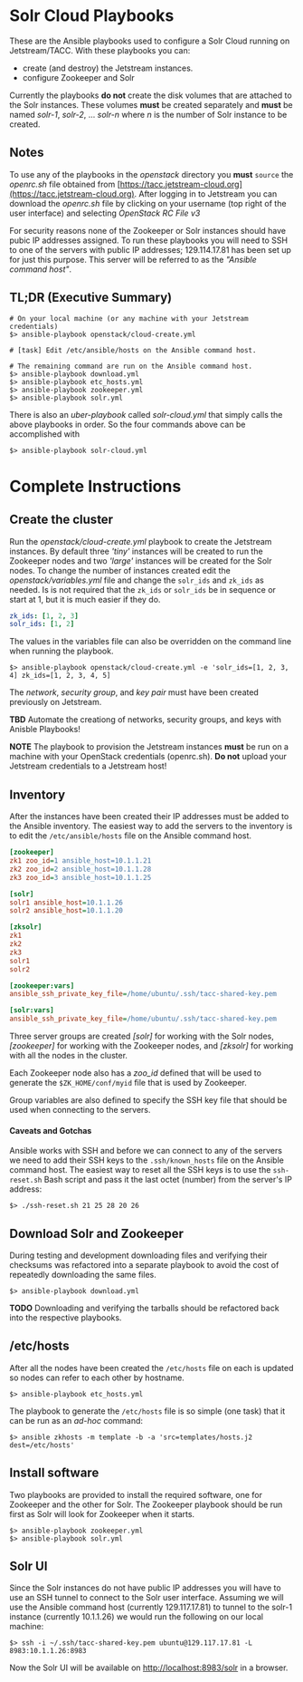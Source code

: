 # Solr Cloud Playbooks

These are the Ansible playbooks used to configure a Solr Cloud running on Jetstream/TACC. With these playbooks you can:

- create (and destroy) the Jetstream instances.
- configure Zookeeper and Solr

Currently the playbooks **do not** create the disk volumes that are attached to the Solr instances.  These volumes **must** be created separately and **must** be named *solr-1*, *solr-2*, ... *solr-n* where *n* is the number of Solr instance to be created.

## Notes

To use any of the playbooks in the *openstack* directory you **must** `source` the *openrc.sh* file obtained from [https://tacc.jetstream-cloud.org](https://tacc.jetstream-cloud.org).  After logging in to Jetstream you can download the *openrc.sh* file by clicking on your username (top right of the user interface) and selecting *OpenStack RC File v3*

For security reasons none of the Zookeeper or Solr instances should have pubic IP addresses assigned. To run these playbooks you will need to SSH to one of the servers with public IP addresses; 129.114.17.81 has been set up for just this purpose.  This server will be referred to as the *"Ansible command host"*.

## TL;DR (Executive Summary)

```
# On your local machine (or any machine with your Jetstream credentials) 
$> ansible-playbook openstack/cloud-create.yml

# [task] Edit /etc/ansible/hosts on the Ansible command host.

# The remaining command are run on the Ansible command host.
$> ansible-playbook download.yml
$> ansible-playbook etc_hosts.yml
$> ansible-playbook zookeeper.yml
$> ansible-playbook solr.yml
```

There is also an *uber-playbook* called *solr-cloud.yml* that simply calls the above playbooks in order.  So the four commands above can be accomplished with

``` 
$> ansible-playbook solr-cloud.yml
```

# Complete Instructions

## Create the cluster

Run the *openstack/cloud-create.yml* playbook to create the Jetstream instances.  By default three *'tiny'* instances will be created to run the Zookeeper nodes and two *'large'* instances will be created for the Solr nodes.  To change the number of instances created edit the *openstack/variables.yml* file and change the `solr_ids` and `zk_ids` as needed.  Is is not required that the `zk_ids` or `solr_ids` be in sequence or start at 1, but it is much easier if they do.

```yaml
zk_ids: [1, 2, 3]
solr_ids: [1, 2]
```

The values in the variables file can also be overridden on the command line when running the playbook.

``` 
$> ansible-playbook openstack/cloud-create.yml -e 'solr_ids=[1, 2, 3, 4] zk_ids=[1, 2, 3, 4, 5]
```

The *network*, *security group*, and *key pair* must have been created previously on Jetstream.

**TBD** Automate the creationg of networks, security groups, and keys with Anisble Playbooks!

**NOTE** The playbook to provision the Jetstream instances **must** be run on a machine with your OpenStack credentials (openrc.sh). **Do not** upload your Jetstream credentials to a Jetstream host! 

## Inventory

After the instances have been created their IP addresses must be added to the Ansible inventory.  The easiest way to add the servers to the inventory is to edit the `/etc/ansible/hosts` file on the Ansible command host.

```ini
[zookeeper]
zk1 zoo_id=1 ansible_host=10.1.1.21
zk2 zoo_id=2 ansible_host=10.1.1.28
zk3 zoo_id=3 ansible_host=10.1.1.25

[solr]
solr1 ansible_host=10.1.1.26
solr2 ansible_host=10.1.1.20

[zksolr]
zk1
zk2
zk3
solr1
solr2

[zookeeper:vars]
ansible_ssh_private_key_file=/home/ubuntu/.ssh/tacc-shared-key.pem

[solr:vars]
ansible_ssh_private_key_file=/home/ubuntu/.ssh/tacc-shared-key.pem
```

Three server groups are created *[solr]* for working with the Solr nodes, *[zookeeper]* for working with the Zookeeper nodes, and *[zksolr]* for working with all the nodes in the cluster.

Each Zookeeper node also has a *zoo_id* defined that will be used to generate the `$ZK_HOME/conf/myid` file that is used by Zookeeper.

Group variables are also defined to specify the SSH key file that should be used when connecting to the servers.

#### Caveats and Gotchas

Ansible works with SSH and before we can connect to any of the servers we need to add their SSH keys to the `.ssh/known_hosts` file on the Ansible command host.  The easiest way to reset all the SSH keys is to use the `ssh-reset.sh` Bash script and pass it the last octet (number) from the server's IP address:

``` 
$> ./ssh-reset.sh 21 25 28 20 26 
```

## Download Solr and Zookeeper

During testing and development downloading files and verifying their checksums was refactored into a separate playbook to avoid the cost of repeatedly downloading the same files.

``` 
$> ansible-playbook download.yml
```

**TODO** Downloading and verifying the tarballs should be refactored back into the respective playbooks.


## /etc/hosts

After all the nodes have been created the `/etc/hosts` file on each is updated so nodes can refer to each other by hostname.

```
$> ansible-playbook etc_hosts.yml
```

The playbook to generate the `/etc/hosts` file is so simple (one task) that it can be run as an *ad-hoc* command:

``` 
$> ansible zkhosts -m template -b -a 'src=templates/hosts.j2 dest=/etc/hosts'
```

## Install software

Two playbooks are provided to install the required software, one for Zookeeper and the other for Solr.  The Zookeeper playbook should be run first as Solr will look for Zookeeper when it starts.

``` 
$> ansible-playbook zookeeper.yml
$> ansible-playbook solr.yml
```

## Solr UI

Since the Solr instances do not have public IP addresses you will have to use an SSH tunnel to connect to the Solr user interface. Assuming we will use the Ansible command host (currently 129.117.17.81) to tunnel to the solr-1 instance (currently 10.1.1.26) we would run the following on our local machine:

``` 
$> ssh -i ~/.ssh/tacc-shared-key.pem ubuntu@129.117.17.81 -L 8983:10.1.1.26:8983
```

Now the Solr UI will be available on [http://localhost:8983/solr](http://localhost:8983/solr) in a browser.
